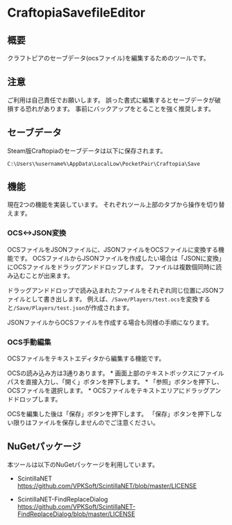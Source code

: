 # CraftopiaSavefileEditor

## 概要

  クラフトピアのセーブデータ(ocsファイル)を編集するためのツールです。

## 注意

  ご利用は自己責任でお願いします。
  誤った書式に編集するとセーブデータが破損する恐れがあります。
  事前にバックアップをとることを強く推奨します。
  
## セーブデータ

  Steam版Craftopiaのセーブデータは以下に保存されます。
  
  `C:\Users\%username%\AppData\LocalLow\PocketPair\Craftopia\Save`

## 機能

  現在2つの機能を実装しています。
  それぞれツール上部のタブから操作を切り替えます。

### OCS<->JSON変換

  OCSファイルをJSONファイルに、JSONファイルをOCSファイルに変換する機能です。
  OCSファイルからJSONファイルを作成したい場合は「JSONに変換」にOCSファイルをドラッグアンドドロップします。
  ファイルは複数個同時に読み込むことが出来ます。

  ドラッグアンドドロップで読み込まれたファイルをそれぞれ同じ位置にJSONファイルとして書き出します。
  例えば、`/Save/Players/test.ocs`を変換すると`/Save/Players/test.json`が作成されます。

  JSONファイルからOCSファイルを作成する場合も同様の手順になります。

### OCS手動編集

  OCSファイルをテキストエディタから編集する機能です。

  OCSの読み込み方は3通りあります。
    * 画面上部のテキストボックスにファイルパスを直接入力し、「開く」ボタンを押下します。
    * 「参照」ボタンを押下し、OCSファイルを選択します。
    * OCSファイルをテキストエリアにドラッグアンドドロップします。
  
  OCSを編集した後は「保存」ボタンを押下します。
  「保存」ボタンを押下しない限りはファイルを保存しませんのでご注意ください。


## NuGetパッケージ

本ツールは以下のNuGetパッケージを利用しています。

* ScintillaNET
https://github.com/VPKSoft/ScintillaNET/blob/master/LICENSE

* ScintillaNET-FindReplaceDialog
https://github.com/VPKSoft/ScintillaNET-FindReplaceDialog/blob/master/LICENSE

